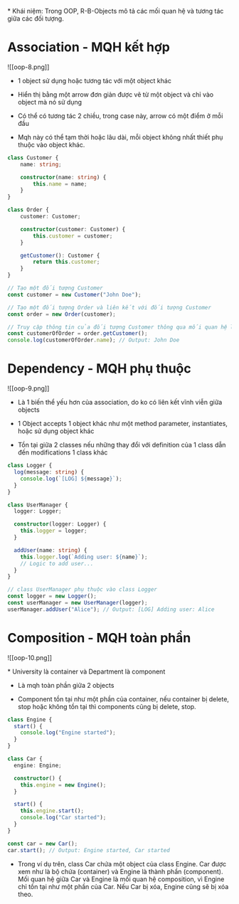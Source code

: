 \* Khái niệm: Trong OOP, R-B-Objects mô tả các mối quan hệ và tương tác giữa các đối tượng.

# Association - MQH kết hợp

![[oop-8.png]]

- 1 object sử dụng hoặc tương tác với một object khác

- Hiển thị bằng một arrow đơn giản được vẽ từ một object và chỉ vào object mà nó sử dụng

- Có thể có tương tác 2 chiều, trong case này, arrow có một điểm ở mỗi đầu

-  Mqh này có thể tạm thời hoặc lâu dài, mỗi object không nhất thiết phụ thuộc vào object khác.

```ts
class Customer {
    name: string;

    constructor(name: string) {
        this.name = name;
    }
}

class Order {
    customer: Customer;

    constructor(customer: Customer) {
        this.customer = customer;
    }

    getCustomer(): Customer {
        return this.customer;
    }
}

// Tạo một đối tượng Customer
const customer = new Customer("John Doe");

// Tạo một đối tượng Order và liên kết với đối tượng Customer
const order = new Order(customer);

// Truy cập thông tin của đối tượng Customer thông qua mối quan hệ liên kết
const customerOfOrder = order.getCustomer();
console.log(customerOfOrder.name); // Output: John Doe

```


# Dependency - MQH phụ thuộc

![[oop-9.png]]

- Là 1 biến thể yếu hơn của association, do ko có liên kết vĩnh viễn giữa objects

- 1 Object accepts 1 object khác như một method parameter, instantiates, hoặc sử dụng object khác

- Tồn tại giữa 2 classes nếu những thay đổi với definition của 1 class dẫn đến modifications 1 class khác

```ts
class Logger {
  log(message: string) {
    console.log(`[LOG] ${message}`);
  }
}

class UserManager {
  logger: Logger;

  constructor(logger: Logger) {
    this.logger = logger;
  }

  addUser(name: string) {
    this.logger.log(`Adding user: ${name}`);
    // Logic to add user...
  }
}

// class UserManager phụ thuộc vào class Logger
const logger = new Logger();
const userManager = new UserManager(logger);
userManager.addUser("Alice"); // Output: [LOG] Adding user: Alice
```


# Composition - MQH toàn phần


![[oop-10.png]]

\* University là container và Department là component

- Là mqh toàn phần giữa 2 objects

- Component tồn tại như một phần của container, nếu container bị delete, stop hoặc không tồn tại thì components cũng bị delete, stop.


```ts
class Engine {
  start() {
    console.log("Engine started");
  }
}

class Car {
  engine: Engine;

  constructor() {
    this.engine = new Engine();
  }

  start() {
    this.engine.start();
    console.log("Car started");
  }
}

const car = new Car();
car.start(); // Output: Engine started, Car started

```

- Trong ví dụ trên, class Car chứa một object của class Engine. Car được xem như là bộ chứa (container) và Engine là thành phần (component). Mối quan hệ giữa Car và Engine là mối quan hệ composition, vì Engine chỉ tồn tại như một phần của Car. Nếu Car bị xóa, Engine cũng sẽ bị xóa theo.





